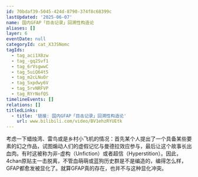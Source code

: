 ```yaml
---
id: 70bdaf39-5045-424d-8790-374f8c68399c
lastUpdated: '2025-06-07'
name: 国内GFAP「目击记录」回溯性构造论
aliases: []
layer: 6
eventDate: null
categoryId: cat_X3JSNomc
tagIds:
  - tag_aci1X8zw
  - tag_-gq2Svf1
  - tag_6rVsgwwC
  - tag_5uiQ64t5
  - tag_m2cLNuOr
  - tag_Sxpdwy6V
  - tag_5rvNRFVP
  - tag_RYrNofQS
timelineEvents: []
relations: []
titledLinks:
  - title: '链接: 国内GFAP「目击记录」回溯性构造论'
    url: www.bilibili.com/video/BV1ehzRYUEtk
---
```

考虑一下蜡烛湾、雷鸟或是乡村小飞机的情况：首先某个人提出了一个具备某些要素的幻之作品，试图煽动人们的虚假记忆与曼德拉效应参与，最后让这个故事长出血肉。有时这被称为非-虚构（Unfiction）或者超信（Hyperstition）。因此，4chan原贴主一击脱离，不管血萌萌或蓝狗历史群是不是编造的，编得怎么样，GFAP都愈发被显化了。就算GFAP真的存在，也并不与这种显化冲突。
